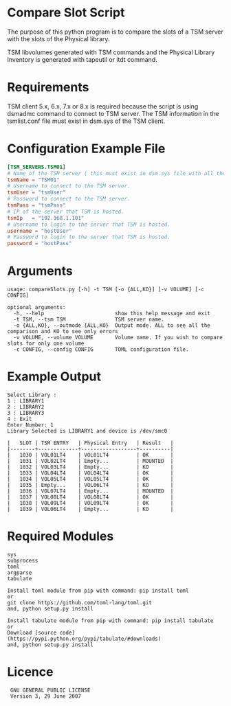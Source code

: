 # Compare Slot Script

The purpose of this python program is to compare the slots of a TSM server 
with the slots of the Physical library.

TSM libvolumes generated with TSM commands and the Physical Library Inventory 
is generated with tapeutil or itdt command.

# Requirements

TSM client 5.x, 6.x, 7.x or 8.x is required because the script is using dsmadmc command to 
connect to TSM server. 
The TSM information in the tsmlist.conf file must exist in dsm.sys of the TSM client.

# Configuration Example File
```toml
[TSM_SERVERS.TSM01]
# Name of the TSM server ( this must exist in dsm.sys file with all the STANZA information.)
tsmName = "TSM01"
# Username to connect to the TSM server.
tsmUser = "tsmUser"
# Password to connect to the TSM server.
tsmPass = "tsmPass"
# IP of the server that TSM is hosted.
tsmIp   = "192.168.1.101"
# Username to login to the server that TSM is hosted.
username = "hostUser"
# Password to login to the server that TSM is hosted.
password = "hostPass"
```

# Arguments
```
usage: compareSlots.py [-h] -t TSM [-o {ALL,KO}] [-v VOLUME] [-c CONFIG]

optional arguments:
  -h, --help                       show this help message and exit
  -t TSM, --tsm TSM                TSM server name.
  -o {ALL,KO}, --outmode {ALL,KO}  Output mode. ALL to see all the comparison and KO to see only errors
  -v VOLUME, --volume VOLUME       Volume name. If you wish to compare slots for only one volume
  -c CONFIG, --config CONFIG       TOML configuration file.
```

# Example Output
```
Select Library :
1 : LIBRARY1
2 : LIBRARY2
3 : LIBRARY3
4 : Exit
Enter Number: 1
Library Selected is LIBRARY1 and device is /dev/smc0

|   SLOT | TSM ENTRY   | Physical Entry   | Result   |
|--------+-------------+------------------+----------|
|   1030 | VOL01LT4    | VOL01LT4         | OK       |
|   1031 | VOL02LT4    | Empty...         | MOUNTED  |
|   1032 | VOL03LT4    | Empty...         | KO       |
|   1033 | VOL04LT4    | VOL04LT4         | OK       |
|   1034 | VOL05LT4    | VOL05LT4         | OK       |
|   1035 | Empty...    | VOL06LT4         | KO       |
|   1036 | VOL07LT4    | Empty...         | MOUNTED  |
|   1037 | VOL08LT4    | VOL08LT4         | OK       |
|   1038 | VOL09LT4    | VOL09LT4         | OK       |
|   1039 | VOL06LT4    | Empty...         | KO       |

```

# Required Modules
```
sys
subprocess
toml
argparse
tabulate

Install toml module from pip with command: pip install toml
or
git clone https://github.com/toml-lang/toml.git
and, python setup.py install

Install tabulate module from pip with command: pip install tabulate
or
Download [source code](https://pypi.python.org/pypi/tabulate/#downloads)
and, python setup.py install

```
# Licence
```
 GNU GENERAL PUBLIC LICENSE
 Version 3, 29 June 2007
```

